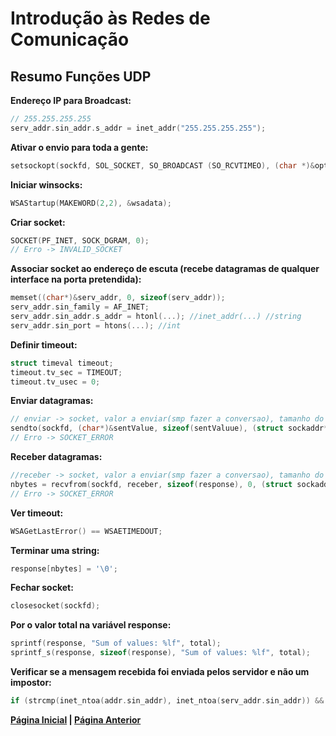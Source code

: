 # Introdução às Redes de Comunicação

## **Resumo Funções UDP**

**Endereço IP para Broadcast:**
```c
// 255.255.255.255
serv_addr.sin_addr.s_addr = inet_addr("255.255.255.255");
```

**Ativar o envio para toda a gente:**

```c
setsockopt(sockfd, SOL_SOCKET, SO_BROADCAST (SO_RCVTIMEO), (char *)&opt, sizeof(opt));
```

**Iniciar winsocks:**
```c
WSAStartup(MAKEWORD(2,2), &wsadata);
```

**Criar socket:** 
```c 
SOCKET(PF_INET, SOCK_DGRAM, 0);
// Erro -> INVALID_SOCKET
```

**Associar socket ao endereço de escuta (recebe datagramas de qualquer interface na porta pretendida):**
```c
memset((char*)&serv_addr, 0, sizeof(serv_addr));
serv_addr.sin_family = AF_INET;
serv_addr.sin_addr.s_addr = htonl(...); //inet_addr(...) //string
serv_addr.sin_port = htons(...); //int
```

**Definir timeout:**

```c
struct timeval timeout;
timeout.tv_sec = TIMEOUT;
timeout.tv_usec = 0;
```

**Enviar datagramas:**

```c
// enviar -> socket, valor a enviar(smp fazer a conversao), tamanho do var a enviar, para onde enviar, tamanho
sendto(sockfd, (char*)&sentValue, sizeof(sentValuue), (struct sockaddr*)&serv_addr, sizeof(serv_addr))
// Erro -> SOCKET_ERROR
```

**Receber datagramas:**

```c
//receber -> socket, valor a enviar(smp fazer a conversao), tamanho do var a enviar, para onde enviar, tamanho
nbytes = recvfrom(sockfd, receber, sizeof(response), 0, (struct sockaddr *)&serv_addr, &size);
// Erro -> SOCKET_ERROR
```

**Ver timeout:**

```c
WSAGetLastError() == WSAETIMEDOUT;
```

**Terminar uma string:**

```c
response[nbytes] = '\0';
```

**Fechar socket:**

```c
closesocket(sockfd);
```

**Por o valor total na variável response:**

```c
sprintf(response, "Sum of values: %lf", total);
sprintf_s(response, sizeof(response), "Sum of values: %lf", total);
```

**Verificar se a mensagem recebida foi enviada pelos servidor e não um impostor:**

```c
if (strcmp(inet_ntoa(addr.sin_addr), inet_ntoa(serv_addr.sin_addr)) && atoi(itoa(addr.sin_port==serv_addr.sin_port)))
```

**[Página Inicial](../../../index.md) | [Página Anterior](./Main.md)**
